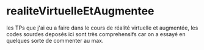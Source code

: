 # realiteVirtuelleEtAugmentee
les TPs que j'ai eu a faire dans le cours de réalité virtuelle et augmentée, les codes sourdes deposés ici sont très comprehensifs car on a essayé en quelques sorte de commenter au max. 

